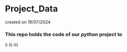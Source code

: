 # Project_Data
created on 19/07/2024 
### This repo holds the code of our _python_ project to 
i)
ii)
iii)
